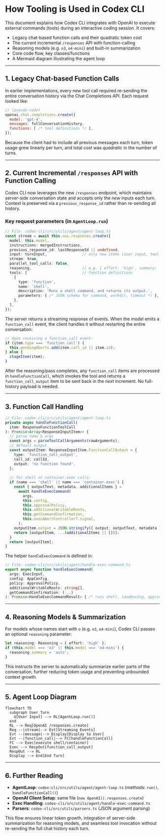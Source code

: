 # How Tooling is Used in Codex CLI

This document explains how Codex CLI integrates with OpenAI to execute external commands (tools) during an interactive coding session. It covers:
- Legacy chat-based function calls and their quadratic token cost
- The current incremental `/responses` API with function-calling
- Reasoning models (e.g. `o3`, `o4-mini`) and built-in summarization
- Core code flow, key classes/functions
- A Mermaid diagram illustrating the agent loop

---

## 1. Legacy Chat-based Function Calls

In earlier implementations, every new tool call required re-sending the entire conversation history via the Chat Completions API. Each request looked like:
```js
// (pseudo-code)
openai.chat.completions.create({
  model: 'gpt-4',
  messages: fullConversationHistory,
  functions: [ /* tool definitions */ ],
});
```
Because the client had to include all previous messages each turn, token usage grew linearly per turn, and total cost was _quadratic_ in the number of turns.

---

## 2. Current Incremental `/responses` API with Function Calling

Codex CLI now leverages the new `/responses` endpoint, which maintains server-side conversation state and accepts only the _new_ inputs each turn. Context is preserved via a `previous_response_id` rather than re-sending all history.

### Key request parameters (in `AgentLoop.run`)
```ts
// File: codex-cli/src/utils/agent/agent-loop.ts
const stream = await this.oai.responses.create({
  model: this.model,
  instructions: mergedInstructions,
  previous_response_id: lastResponseId || undefined,
  input: turnInput,                // only new items (user input, tool outputs)
  stream: true,
  parallel_tool_calls: false,
  reasoning,                       // e.g. { effort: 'high', summary: 'auto' }
  tools: [                         // function definitions
    {
      type: 'function',
      name: 'shell',
      description: 'Runs a shell command, and returns its output.',
      parameters: { /* JSON schema for command, workdir, timeout */ },
    },
  ],
});
```

The server returns a streaming response of events. When the model emits a `function_call` event, the client handles it without restarting the entire conversation:

```ts
// Upon receiving a function_call event:
if (item.type === 'function_call') {
  this.pendingAborts.add(item.call_id || item.id);
} else {
  stageItem(item);
}
```

After the reasoning/pass completes, any `function_call` items are processed in
`handleFunctionCall`, which invokes the tool and returns a `function_call_output` item to be sent back in the _next_ increment. No full-history payload is needed.

---

## 3. Function Call Handling

```ts
// File: codex-cli/src/utils/agent/agent-loop.ts
private async handleFunctionCall(
  item: ResponseFunctionToolCall
): Promise<Array<ResponseInputItem>> {
  // parse name & args
  const args = parseToolCallArguments(rawArguments);
  // default output
  const outputItem: ResponseInputItem.FunctionCallOutput = {
    type: 'function_call_output',
    call_id: callId,
    output: 'no function found',
  };
  
  // for shell or container.exec calls:
  if (name === 'shell' || name === 'container.exec') {
    const { outputText, metadata, additionalItems } =
      await handleExecCommand(
        args,
        this.config,
        this.approvalPolicy,
        this.additionalWritableRoots,
        this.getCommandConfirmation,
        this.execAbortController?.signal,
      );
    outputItem.output = JSON.stringify({ output: outputText, metadata });
    return [outputItem, ...(additionalItems || [])];
  }
  return [outputItem];
}
```

The helper `handleExecCommand` is defined in:
```ts
// File: codex-cli/src/utils/agent/handle-exec-command.ts
export async function handleExecCommand(
  args: ExecInput,
  config: AppConfig,
  policy: ApprovalPolicy,
  additionalWritableRoots: string[],
  getCommandConfirmation: (...)
): Promise<HandleExecCommandResult> { /* runs shell, sandboxing, approval */ }
```

---

## 4. Reasoning Models & Summarization

For models whose names start with `o` (e.g. `o3`, `o4-mini`), Codex CLI passes an optional `reasoning` parameter:
```ts
let reasoning: Reasoning = { effort: 'high' };
if (this.model === 'o3' || this.model === 'o4-mini') {
  reasoning.summary = 'auto';
}
```
This instructs the server to automatically summarize earlier parts of the conversation, further reducing token usage and preventing unbounded context growth.

---

## 5. Agent Loop Diagram

```mermaid
flowchart TD
  subgraph User_Turn
    U[User Input] --> RL[AgentLoop.run()]
  end
  RL --> Req[OpenAI /responses.create]
  Req --|stream|--> Evt[Streaming Events]
  Evt --|message|--> Display[Display to User]
  Evt --|function_call|--> FC[handleFunctionCall]
  FC --> Exec[execute shell/container]
  Exec --> RespOut[function_call_output]
  RespOut --> RL
  Display --> End[End Turn]
```

---

## 6. Further Reading

- **AgentLoop**: `codex-cli/src/utils/agent/agent-loop.ts` (methods: `run()`, `handleFunctionCall()`)
- **OpenAI Client Setup**: same file (`new OpenAI().responses.create`)
- **Exec Handling**: `codex-cli/src/utils/agent/handle-exec-command.ts`
- **Parsers**: `codex-cli/src/utils/parsers.ts` (JSON argument parsing)

This flow ensures linear token growth, integration of server-side summarization for reasoning models, and seamless tool invocation without re-sending the full chat history each turn.
